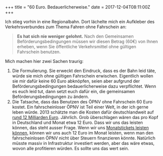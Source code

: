 +++
title = "60 Euro. Bedauerlicherweise."
date = 2017-12-04T08:11:00Z
+++

Ich stieg vorhin in eine Regionalbahn. Dort lächelte mich ein Aufkleber des Verkehrsverbundes zum Thema Fahren ohne Fahrschein an:

> **Es hat sich nie weniger gelohnt.** Nach den Gemeinsamen Beförderungsbedingungen müssen wir diesen Betrag (60€) von Ihnen erheben, wenn Sie öffentliche Verkehrsmittel ohne gültigen Fahrschein benutzen.

Mich machen hier zwei Sachen traurig:

1. Die Formulierung. Sie erweckt den Eindruck, dass es der Bahn leid täte, würde sie mich ohne gültigen Fahrschein erwischen. Eigentlich wollen sie mir dafür keine 60 Euro abknöpfen, seien aber aufgrund der Beförderungsbedingungen bedauerlicherweise dazu verpflichtet. Wenn es euch leid tut, dann setzt euch dafür ein, die gemeinsamen Beförderungsbedingungen zu ändern.
2. Die Tatsache, dass das Benutzen des ÖPNV ohne Fahrschein 60 Euro kostet. Ein fahrscheinloser ÖPNV ist Teil einer Welt, in der ich gerne leben würde. 2013 schätzte man die Kosten dafür deutschlandweit auf [rund 12 Milliarden Euro](http://www.tagesspiegel.de/berlin/diskussion-um-gratis-fahrten-in-berlin-kostenloser-nahverkehr-ist-in-anderen-staedten-gescheitert/9159568.html). Jährlich. Grob überschlagen wären das pro Kopf in Deutschland und Monat etwa 12 Euro. Dass wir uns das leisten können, das steht ausser Frage. Wenn wir uns [Monatstickets leisten können](http://www.zeit.de/mobilitaet/2017-02/bus-bahn-oeffentlicher-nahverkehr-studie-grafiken/komplettansicht), können wir uns auch 12 Euro im Monat leisten, wenn man den fahrscheinlosen ÖPNV nicht über Steuern finanzieren könnte. Natürlich müsste massiv in Infrastruktur investiert werden, aber das wäre etwas, wovon alle profitieren würden. Es sollte uns das wert sein.